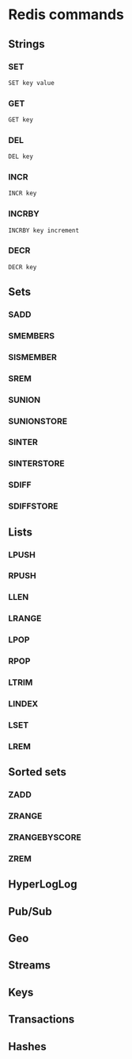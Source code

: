# Redis commands

## Strings

### SET

```bash
SET key value
```

### GET

```bash
GET key
```

### DEL

```bash
DEL key
```

### INCR

```bash
INCR key
```

### INCRBY

```bash
INCRBY key increment
```

### DECR

```bash
DECR key
```

## Sets

### SADD

### SMEMBERS

### SISMEMBER

### SREM

### SUNION

### SUNIONSTORE

### SINTER

### SINTERSTORE

### SDIFF

### SDIFFSTORE

## Lists

### LPUSH

### RPUSH

### LLEN

### LRANGE

### LPOP

### RPOP

### LTRIM

### LINDEX

### LSET

### LREM

## Sorted sets

### ZADD

### ZRANGE

### ZRANGEBYSCORE

### ZREM

## HyperLogLog

## Pub/Sub

## Geo

## Streams

## Keys

## Transactions

## Hashes
